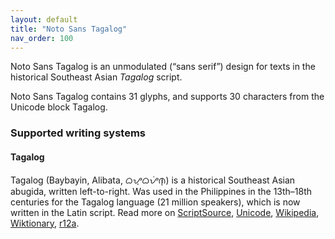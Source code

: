 ```yaml
---
layout: default
title: "Noto Sans Tagalog"
nav_order: 100
---
```

Noto Sans Tagalog is an unmodulated (“sans serif”) design for texts in the historical Southeast Asian _Tagalog_ script. 

Noto Sans Tagalog contains 31 glyphs, and supports 30 characters from the Unicode block Tagalog.


### Supported writing systems


#### Tagalog

Tagalog (Baybayin, Alibata, <span class='autonym'>ᜊᜌ᜔ᜊᜌᜒᜈ᜔</span>) is a historical Southeast Asian abugida, written left-to-right. Was used in the Philippines in the 13th–18th centuries for the Tagalog language (21 million speakers), which is now written in the Latin script. Read more on [ScriptSource](https://scriptsource.org/scr/Tglg), [Unicode](https://www.unicode.org/versions/Unicode13.0.0/ch17.pdf#G26435), [Wikipedia](https://en.wikipedia.org/wiki/ISO_15924:Tglg), [Wiktionary](https://en.wiktionary.org/wiki/Category:Baybayin_script), [r12a](https://r12a.github.io/scripts/links?iso=Tglg).

